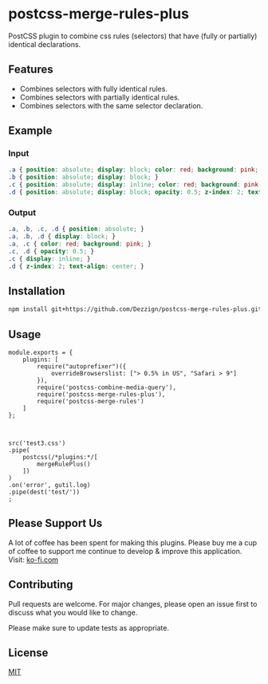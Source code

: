 # postcss-merge-rules-plus

PostCSS plugin to combine css rules (selectors) that have (fully or partially) identical declarations.

## Features
* Combines selectors with fully identical rules.
* Combines selectors with partially identical rules.
* Combines selectors with the same selector declaration.

## Example

### Input
```css
.a { position: absolute; display: block; color: red; background: pink; }
.b { position: absolute; display: block; }
.c { position: absolute; display: inline; color: red; background: pink; opacity: 0.5; }
.d { position: absolute; display: block; opacity: 0.5; z-index: 2; text-align: center; }
```

### Output
```css
.a, .b, .c, .d { position: absolute; }
.a, .b, .d { display: block; }
.a, .c { color: red; background: pink; }
.c, .d { opacity: 0.5; }
.c { display: inline; }
.d { z-index: 2; text-align: center; }
```

## Installation

```sh
npm install git+https://github.com/Dezzign/postcss-merge-rules-plus.git --save-dev
```

## Usage

```
module.exports = {
    plugins: [
        require("autoprefixer")({
            overrideBrowserslist: ["> 0.5% in US", "Safari > 9"]
        }),
        require('postcss-combine-media-query'),
        require('postcss-merge-rules-plus'),
        require('postcss-merge-rules')
    ]
};



src('test3.css')
.pipe(
    postcss(/*plugins:*/[
        mergeRulePlus()
    ])
)
.on('error', gutil.log)
.pipe(dest('test/'))
;
```

## Please Support Us
A lot of coffee has been spent for making this plugins.
Please buy me a cup of coffee to support me continue to develop & improve this application.
Visit: [ko-fi.com](https://ko-fi.com/heymarco)

## Contributing
Pull requests are welcome. For major changes, please open an issue first to discuss what you would like to change.

Please make sure to update tests as appropriate.

## License
[MIT](https://choosealicense.com/licenses/mit/)
